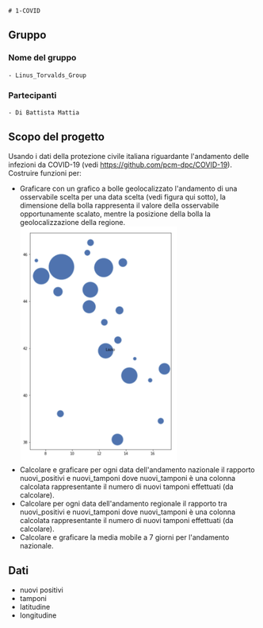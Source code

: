     # 1-COVID
## Gruppo 
### Nome del gruppo
    - Linus_Torvalds_Group
### Partecipanti
    - Di Battista Mattia
## Scopo del progetto
Usando i dati della protezione civile italiana riguardante l'andamento delle infezioni da COVID-19 (vedi https://github.com/pcm-dpc/COVID-19).
Costruire funzioni per:
 - Graficare con un grafico a bolle geolocalizzato l'andamento di una osservabile scelta per una data scelta (vedi figura qui sotto), la dimensione della bolla rappresenta il valore della osservabile opportunamente scalato, mentre la posizione della bolla la geolocalizzazione della regione. ![alt text](grafico_bolle.png)
 - Calcolare e graficare per ogni data dell'andamento nazionale il rapporto nuovi_positivi e nuovi_tamponi dove nuovi_tamponi è una colonna calcolata rappresentante il numero di nuovi tamponi effettuati (da calcolare).
 - Calcolare per ogni data dell'andamento regionale il rapporto tra nuovi_positivi e nuovi_tamponi dove nuovi_tamponi è una colonna calcolata rappresentante il numero di nuovi tamponi effettuati (da calcolare).
 - Calcolare e graficare la media mobile a 7 giorni per l'andamento nazionale.
## Dati
 - nuovi positivi
 - tamponi
 - latitudine
 - longitudine